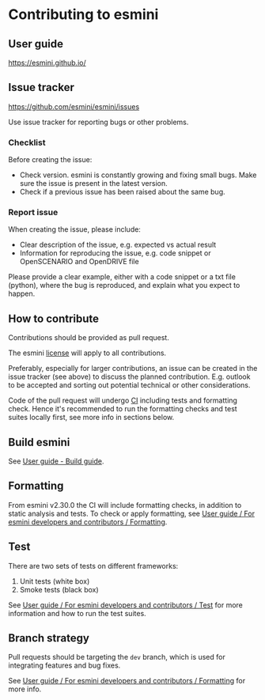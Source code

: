 Contributing to esmini
======================

## User guide

https://esmini.github.io/

## Issue tracker

https://github.com/esmini/esmini/issues

Use issue tracker for reporting bugs or other problems.

### Checklist
Before creating the issue:
* Check version. esmini is constantly growing and fixing small bugs. Make sure the issue is present in the latest version.
* Check if a previous issue has been raised about the same bug.

### Report issue

When creating the issue, please include:

* Clear description of the issue, e.g. expected vs actual result
* Information for reproducing the issue, e.g. code snippet or OpenSCENARIO and OpenDRIVE file

Please provide a clear example, either with a code snippet or a txt file (python), where the bug is reproduced, and explain what you expect to happen.

## How to contribute

Contributions should be provided as pull request.

The esmini [license](https://github.com/esmini/esmini/blob/master/LICENSE) will apply to all contributions.

Preferably, especially for larger contributions, an issue can be created in the issue tracker (see above) to discuss the planned contribution. E.g. outlook to be accepted and sorting out potential technical or other considerations.

Code of the pull request will undergo [CI](https://github.com/esmini/esmini/actions) including tests and formatting check. Hence it's recommended to run the formatting checks and test suites locally first, see more info in sections below.

## Build esmini

See [User guide - Build guide](https://esmini.github.io/#_build_guide).

## Formatting

From esmini v2.30.0 the CI will include formatting checks, in addition to static analysis and tests. To check or apply formatting, see [User guide / For esmini developers and contributors / Formatting](https://esmini.github.io/#_formatting).

## Test

There are two sets of tests on different frameworks:
1. Unit tests (white box)
2. Smoke tests (black box)

See [User guide / For esmini developers and contributors / Test](https://esmini.github.io/#_test) for more information and how to run the test suites.

## Branch strategy

 Pull requests should be targeting the `dev` branch, which is used for integrating features and bug fixes.

 See [User guide / For esmini developers and contributors / Formatting](https://esmini.github.io/#_branch_strategy) for more info.
